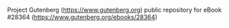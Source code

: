 Project Gutenberg (https://www.gutenberg.org) public repository for eBook #28364 (https://www.gutenberg.org/ebooks/28364)
